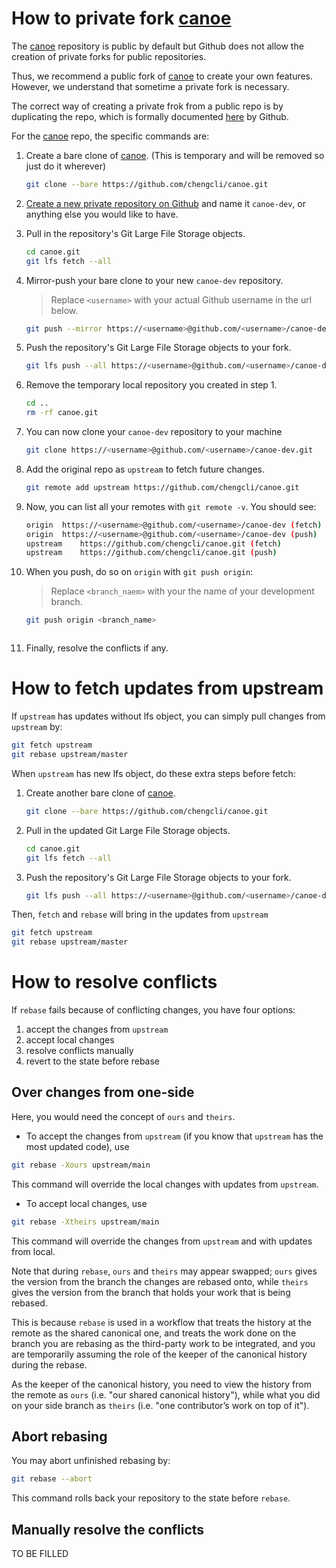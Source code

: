 # How to private fork [canoe](https://github.com/chengcli/canoe)
The [canoe](https://github.com/chengcli/canoe) repository is public by default
but Github does not allow the creation of private forks for public repositories.

Thus, we recommend a public fork of [canoe](https://github.com/chengcli/canoe)
to create your own features. However, we understand that sometime a private fork is necessary.

The correct way of creating a private frok from a public repo is by duplicating the repo,
which is formally documented [here](https://help.github.com/articles/duplicating-a-repository/) by Github.

For the [canoe](https://github.com/chengcli/canoe) repo, the specific commands are:

 1. Create a bare clone of [canoe](https://github.com/chengcli/canoe).
    (This is temporary and will be removed so just do it wherever)
    ```bash
    git clone --bare https://github.com/chengcli/canoe.git
    ```

 1. [Create a new private repository on Github](https://help.github.com/articles/creating-a-new-repository/)
    and name it `canoe-dev`, or anything else you would like to have.

 1. Pull in the repository's Git Large File Storage objects.
    ```bash
    cd canoe.git
    git lfs fetch --all
    ```

 1. Mirror-push your bare clone to your new `canoe-dev` repository.
    > Replace `<username>` with your actual Github username in the url below.

    ```bash
    git push --mirror https://<username>@github.com/<username>/canoe-dev.git
    ```

 1. Push the repository's Git Large File Storage objects to your fork.
    ```bash
    git lfs push --all https://<username>@github.com/<username>/canoe-dev.git
    ```

 1. Remove the temporary local repository you created in step 1.
    ```bash
    cd ..
    rm -rf canoe.git
    ```

 1. You can now clone your `canoe-dev` repository to your machine
    ```bash
    git clone https://<username>@github.com/<username>/canoe-dev.git
    ```

 1. Add the original repo as `upstream` to fetch future changes.
    ```bash
    git remote add upstream https://github.com/chengcli/canoe.git
    ```

 1. Now, you can list all your remotes with `git remote -v`. You should see:
    ```bash
    origin	https://<username>@github.com/<username>/canoe-dev (fetch)
    origin	https://<username>@github.com/<username>/canoe-dev (push)
    upstream	https://github.com/chengcli/canoe.git (fetch)
    upstream	https://github.com/chengcli/canoe.git (push)
    ```

 1. When you push, do so on `origin` with `git push origin`:
    > Replace `<branch_naem>` with your the name of your development branch.
    ```bash
    git push origin <branch_name>
    ```
    ```bash
    ```

 1. Finally, resolve the conflicts if any.

# How to fetch updates from upstream

If `upstream` has updates without lfs object, you can simply pull changes
from `upstream` by:
```bash
git fetch upstream
git rebase upstream/master
```
When `upstream` has new lfs object, do these extra steps before fetch:

 1. Create another bare clone of [canoe](https://github.com/chengcli/canoe).
     ```bash
     git clone --bare https://github.com/chengcli/canoe.git
     ```

 1. Pull in the updated Git Large File Storage objects.
    ```bash
    cd canoe.git
    git lfs fetch --all
    ```

 1. Push the repository's Git Large File Storage objects to your fork.
    ```bash
    git lfs push --all https://<username>@github.com/<username>/canoe-dev.git
    ```
Then, `fetch` and `rebase` will bring in the updates from `upstream`
```bash
git fetch upstream
git rebase upstream/master
```

# How to resolve conflicts
If `rebase` fails because of conflicting changes, you have four options:
 1. accept the changes from `upstream`
 1. accept local changes
 1. resolve conflicts manually
 1. revert to the state before rebase

## Over changes from one-side
Here, you would need the concept of `ours` and `theirs`.

- To accept the changes from `upstream` (if you know that `upstream` has the most updated code), use
```bash
git rebase -Xours upstream/main
```
This command will override the local changes with updates from `upstream`.

- To accept local changes, use
```bash
git rebase -Xtheirs upstream/main
```
This command will override the changes from `upstream` and with updates from local.

Note that during `rebase`, `ours` and `theirs` may appear swapped;
`ours` gives the version from the branch the changes are rebased onto, while
`theirs` gives the version from the branch that holds your work that is being rebased.

This is because `rebase` is used in a workflow that treats the history at the remote as the shared canonical one,
and treats the work done on the branch you are rebasing as the third-party work to be integrated,
and you are temporarily assuming the role of the keeper of the canonical history during the rebase.

As the keeper of the canonical history, you need to view the history from the remote as `ours` (i.e. "our shared canonical history"),
while what you did on your side branch as `theirs` (i.e. "one contributor’s work on top of it").

## Abort rebasing
You may abort unfinished rebasing by:
```bash
git rebase --abort
```
This command rolls back your repository to the state before `rebase`.

## Manually resolve the conflicts
TO BE FILLED
